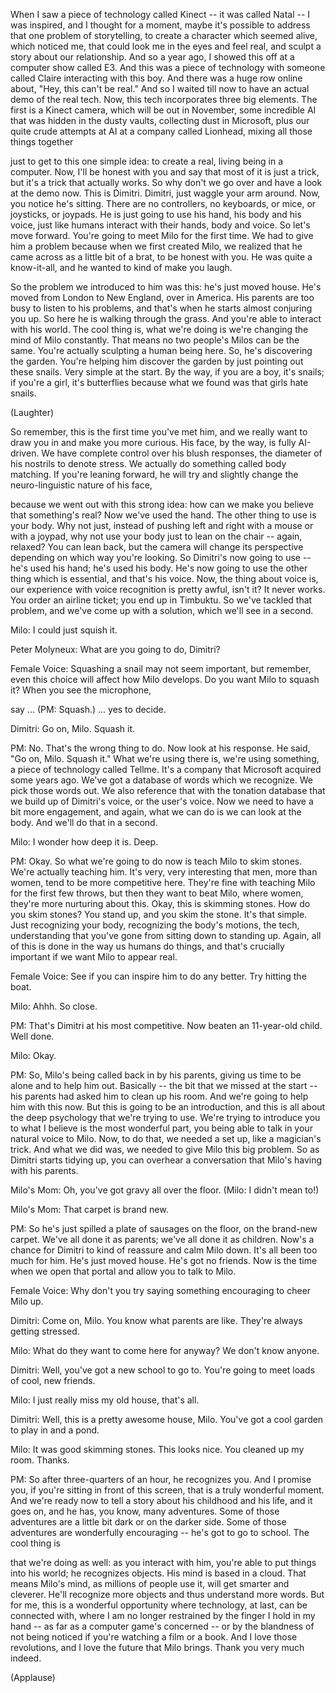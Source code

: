 
When I saw a piece of technology called Kinect --
it was called Natal -- I was inspired,
and I thought for a moment,
maybe it&#39;s possible
to address that one problem of storytelling,
to create a character
which seemed alive,
which noticed me,
that could look me in the eyes
and feel real,
and sculpt a story about our relationship.
And so a year ago,
I showed this off
at a computer show called E3.
And this was a piece of technology
with someone called Claire interacting with this boy.
And there was a huge row online
about, &quot;Hey, this can&#39;t be real.&quot;
And so I waited till now
to have an actual demo
of the real tech.
Now, this tech incorporates
three big elements.
The first is a Kinect camera,
which will be out in November,
some incredible AI
that was hidden in the dusty vaults,
collecting dust
in Microsoft,
plus our quite crude
attempts at AI
at a company called Lionhead,
mixing all those things together

just to get to this one simple idea:
to create a real, living
being in a computer.
Now, I&#39;ll be honest with you
and say that most of it
is just a trick,
but it&#39;s a trick that actually works.
So why don&#39;t we go over and have
a look at the demo now.
This is Dimitri.
Dimitri, just waggle your arm around.
Now, you notice he&#39;s sitting.
There are no controllers,
no keyboards,
or mice,
or joysticks, or joypads.
He is just going to use
his hand, his body and his voice,
just like humans interact with their hands, body and voice.
So let&#39;s move forward.
You&#39;re going to meet Milo for the first time.
We had to give him a problem
because when we first created Milo,
we realized that he came across as a little bit of a brat,
to be honest with you.
He was quite a know-it-all,
and he wanted to kind of make you laugh.

So the problem we introduced to him was this:
he&#39;s just moved house.
He&#39;s moved from London
to New England, over in America.
His parents are too busy
to listen to his problems,
and that&#39;s when he starts almost conjuring you up.
So here he is
walking through the grass.
And you&#39;re able to interact with his world.
The cool thing is, what we&#39;re doing
is we&#39;re changing the mind
of Milo constantly.
That means no two people&#39;s Milos
can be the same.
You&#39;re actually sculpting a human being here.
So, he&#39;s discovering the garden.
You&#39;re helping him discover the garden
by just pointing out these snails.
Very simple at the start.
By the way, if you are a boy, it&#39;s snails;
if you&#39;re a girl, it&#39;s butterflies
because what we found was that girls hate snails.

(Laughter)

So remember, this is the first time you&#39;ve met him,
and we really want to draw you in and make you more curious.
His face, by the way,
is fully AI-driven.
We have complete control over his blush responses,
the diameter of his nostrils
to denote stress.
We actually do something called body matching.
If you&#39;re leaning forward,
he will try and slightly change
the neuro-linguistic nature of his face,

because we went out with this strong idea:
how can we make you believe that something&#39;s real?
Now we&#39;ve used the hand.
The other thing to use is your body.
Why not just, instead of pushing left and right
with a mouse or with a joypad,
why not use your body just to lean on the chair --
again, relaxed?
You can lean back,
but the camera will change its perspective
depending on which way you&#39;re looking.
So Dimitri&#39;s now going to use --
he&#39;s used his hand; he&#39;s used his body.
He&#39;s now going to use the other thing which is essential,
and that&#39;s his voice.
Now, the thing about voice is,
our experience with voice recognition
is pretty awful, isn&#39;t it?
It never works.
You order an airline ticket; you end up in Timbuktu.
So we&#39;ve tackled that problem,
and we&#39;ve come up with a solution, which we&#39;ll see in a second.

Milo: I could just squish it.

Peter Molyneux: What are you going to do, Dimitri?

Female Voice: Squashing a snail may not seem important,
but remember, even this choice
will affect how Milo develops.
Do you want Milo to squash it?
When you see the microphone,

say ... (PM: Squash.) ... yes to decide.

Dimitri: Go on, Milo. Squash it.

PM: No. That&#39;s the wrong thing to do.
Now look at his response.
He said, &quot;Go on, Milo. Squash it.&quot;
What we&#39;re using there is,
we&#39;re using something, a piece of technology called Tellme.
It&#39;s a company that Microsoft acquired some years ago.
We&#39;ve got a database of words which we recognize.
We pick those words out.
We also reference that
with the tonation database
that we build up of Dimitri&#39;s voice,
or the user&#39;s voice.
Now we need to have a bit more engagement,
and again, what we can do
is we can look at the body.
And we&#39;ll do that in a second.

Milo: I wonder how deep it is.
Deep.

PM: Okay. So what we&#39;re going to do now
is teach Milo to skim stones.
We&#39;re actually teaching him.
It&#39;s very, very interesting
that men, more than women,
tend to be more competitive here.
They&#39;re fine with teaching Milo for the first few throws,
but then they want to beat Milo,
where women,
they&#39;re more nurturing about this.
Okay, this is skimming stones.
How do you skim stones?
You stand up,
and you skim the stone.
It&#39;s that simple.
Just recognizing your body,
recognizing the body&#39;s motions, the tech,
understanding that you&#39;ve gone
from sitting down to standing up.
Again, all of this is done
in the way us humans do things,
and that&#39;s crucially important
if we want Milo to appear real.

Female Voice: See if you can inspire him to do any better.
Try hitting the boat.

Milo: Ahhh. So close.

PM: That&#39;s Dimitri at his most competitive.
Now beaten an 11-year-old child. Well done.

Milo: Okay.

PM: So, Milo&#39;s being called back in by his parents,
giving us time to be alone
and to help him out.
Basically -- the bit that we missed at the start --
his parents had asked him to clean up his room.
And we&#39;re going to help him with this now.
But this is going to be an introduction,
and this is all about the deep psychology that we&#39;re trying to use.
We&#39;re trying to introduce you
to what I believe is the most wonderful part,
you being able to talk
in your natural voice to Milo.
Now, to do that, we needed a set up,
like a magician&#39;s trick.
And what we did was,
we needed to give Milo this big problem.
So as Dimitri
starts tidying up,
you can overhear a conversation
that Milo&#39;s having with his parents.

Milo&#39;s Mom: Oh, you&#39;ve got gravy all over the floor. (Milo: I didn&#39;t mean to!)

Milo&#39;s Mom: That carpet is brand new.

PM: So he&#39;s just spilled
a plate of sausages on the floor,
on the brand-new carpet.
We&#39;ve all done it as parents; we&#39;ve all done it as children.
Now&#39;s a chance for Dimitri
to kind of reassure and calm Milo down.
It&#39;s all been too much for him.
He&#39;s just moved house. He&#39;s got no friends.
Now is the time
when we open that portal
and allow you to talk to Milo.

Female Voice: Why don&#39;t you try saying something encouraging
to cheer Milo up.

Dimitri: Come on, Milo. You know what parents are like.
They&#39;re always getting stressed.

Milo: What do they want to come here for anyway?
We don&#39;t know anyone.

Dimitri: Well, you&#39;ve got a new school to go to.
You&#39;re going to meet loads of cool, new friends.

Milo: I just really miss my old house, that&#39;s all.

Dimitri: Well, this is a pretty awesome house, Milo.
You&#39;ve got a cool garden to play in and a pond.

Milo: It was good skimming stones.
This looks nice.
You cleaned up my room.
Thanks.

PM: So after three-quarters of an hour,
he recognizes you.
And I promise you, if you&#39;re sitting in front of this screen,
that is a truly wonderful moment.
And we&#39;re ready now
to tell a story about his childhood and his life,
and it goes on,
and he has, you know, many adventures.
Some of those adventures are a little bit dark or on the darker side.
Some of those adventures are wonderfully encouraging --
he&#39;s got to go to school.
The cool thing is

that we&#39;re doing as well:
as you interact with him,
you&#39;re able to put things into his world; he recognizes objects.
His mind is based in a cloud.
That means Milo&#39;s mind,
as millions of people use it,
will get smarter and cleverer.
He&#39;ll recognize more objects
and thus understand more words.
But for me,
this is a wonderful opportunity
where technology, at last, can be connected with,
where I am no longer restrained
by the finger I hold in my hand --
as far as a computer game&#39;s concerned --
or by the blandness of not being noticed
if you&#39;re watching a film or a book.
And I love those revolutions,
and I love the future that Milo brings.
Thank you very much indeed.

(Applause)

